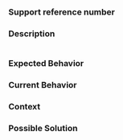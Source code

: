 ### Support reference number
<!-- Reference to JIRA ticket issue if available. -->

### Description
<!-- If you're describing a bug, please let us know the steps to reproduce your problem. -->

```js

```

### Expected Behavior
<!-- What should happen or how it should work. -->

### Current Behavior
<!-- What happens instead of the expected behavior. -->
<!-- If suggesting a change, explain the difference from current behavior. -->

### Context
<!-- How has this issue affected you? What are you trying to accomplish? -->

### Possible Solution
<!-- Not obligatory, but suggestions or ideas are always welcome. -->
